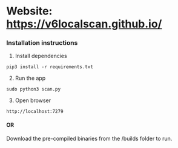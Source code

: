 # Website: https://v6localscan.github.io/
### Installation instructions

1. Install dependencies
```
pip3 install -r requirements.txt
```

2. Run the app
```
sudo python3 scan.py
```

3. Open browser
```
http://localhost:7279
```

#### OR
Download the pre-compiled binaries from the /builds folder to run.
